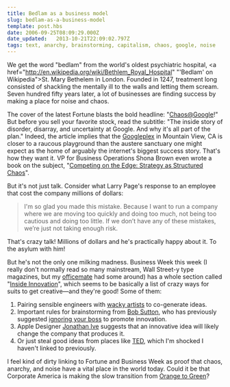 ```yaml
---
title: Bedlam as a business model
slug: bedlam-as-a-business-model
template: post.hbs
date: 2006-09-25T08:09:29.000Z
date_updated:   2013-10-21T22:09:02.797Z
tags: text, anarchy, brainstorming, capitalism, chaos, google, noise
---
```


We get the word "bedlam" from the world's oldest psychiatric hospital, <a href="http://en.wikipedia.org/wiki/Bethlem_Royal_Hospital" "'Bedlam' on Wikipedia">St. Mary Bethelem</a> in London. Founded in 1247, treatment long consisted of shackling the mentally ill to the walls and letting them scream. Seven hundred fifty years later, a lot of businesses are finding success by making a place for noise and chaos.<!--more-->

The cover of the latest Fortune blasts the bold headline: "<a href="http://money.cnn.com/magazines/fortune/fortune_archive/2006/10/02/8387489/?postversion=2006092009" title="'Chaos@Google' on Money.CNN.com">Chaos@Google</a>!" But before you sell your favorite stock, read the subtitle: "The inside story of disorder, disarray, and uncertainty at Google. And why it's all part of the plan." Indeed, the article implies that the <a href="http://en.wikipedia.org/wiki/Googleplex" title="'Googleplex' on Wikipedia">Googleplex</a> in Mountain View, CA is closer to a raucous playground than the austere sanctuary one might expect as the home of arguably the internet's biggest success story. That's how they want it. VP for Business Operations Shona Brown even wrote a book on the subject, "<a href="http://www.amazon.com/Competing-Edge-Strategy-Structured-Chaos/dp/0875847544" title="'Competing on the Edge' at Amazon.com">Competing on the Edge: Strategy as Structured Chaos</a>".

But it's not just talk. Consider what Larry Page's response to an employee that cost the company millions of dollars:
<blockquote>I'm so glad you made this mistake. Because I want to run a company where we are moving too quickly and doing too much, not being too cautious and doing too little. If we don&#8217;t have any of these mistakes, we&#8217;re just not taking enough risk.</blockquote>
That's crazy talk! Millions of dollars and he's practically happy about it. To the asylum with him!

But he's not the only one milking madness. Business Week this week (I really don't normally read so many mainstream, Wall Street-y type magazines, but my <a href="http://floatingark.blogspot.com/" title="Floating Ark!">officemate</a> had some around) has a whole section called "<a href="http://www.businessweek.com/magazine/toc/06_39/B40020639innovation.htm" title="BusinessWeek.com">Inside Innovation</a>", which seems to be basically a list of crazy ways for suits to get creative&mdash;and they're good! Some of them:
<ol>
<li>Pairing sensible engineers with <a href="http://we-make-money-not-art.com/" title="We-Make-Money-Not-Art">wacky artists</a> to co-generate ideas.</li>
<li>Important rules for brainstorming from <a href="http://bobsutton.typepad.com/" title="I guess Bob has a blog">Bob Sutton</a>, who has previously suggested <a href="http://www.amazon.com/Weird-Ideas-That-Work-Innovation/dp/0743212126/" title="'11 1/2 Weird Ideas That Work' on Amazon">ignoring your boss</a> to promote innovation.</li>
<li>Apple Designer <a href="http://www.jonathanive.com/" title="JonathanIve.com">Jonathan Ive</a> suggests that an innovative idea will likely change the company that produces it.</li>
<li>Or just steal good ideas from places like <a href="http://tedblog.typepad.com/" title="Technology Entertainment &amp; Design">TED</a>, which I'm shocked I haven't linked to previously.</li>
</ol>

I feel kind of dirty linking to Fortune and Business Week as proof that chaos, anarchy, and noise have a vital place in the world today. Could it be that Corporate America is making the slow transition from <a href="http://en.wikipedia.org/wiki/Spiral_dynamics" title="'Spiral Dynamic' on Wikipedia">Orange to Green</a>?
